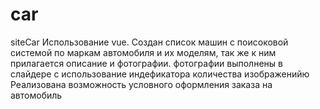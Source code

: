 # car
siteCar
Использование vue. Создан список машин с поисоковой системой по маркам автомобиля и их моделям, так же к ним прилагается описание и фотографии.
фотографии выполнены в слайдере с использование индефикатора количества изображенийю 
Реализована возможность условного оформления заказа на автомобиль

